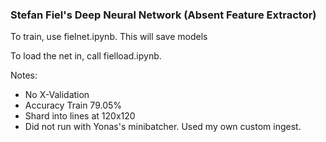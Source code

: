 ### Stefan Fiel's Deep Neural Network (Absent Feature Extractor)

To train, use fielnet.ipynb. This will save models

To load the net in, call fielload.ipynb.

Notes:
* No X-Validation
* Accuracy Train 79.05%
* Shard into lines at 120x120
* Did not run with Yonas's minibatcher. Used my own custom ingest.
